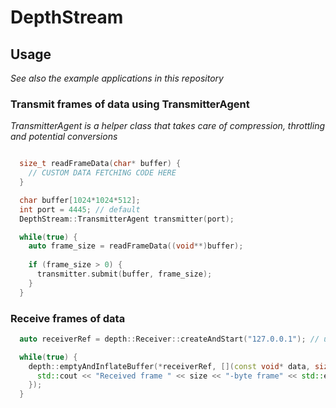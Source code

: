# DepthStream

## Usage

_See also the example applications in this repository_

### Transmit frames of data using TransmitterAgent
_TransmitterAgent is a helper class that takes care of compression, throttling and potential conversions_

```c++

  size_t readFrameData(char* buffer) {
    // CUSTOM DATA FETCHING CODE HERE
  }

  char buffer[1024*1024*512];
  int port = 4445; // default
  DepthStream::TransmitterAgent transmitter(port);

  while(true) {
    auto frame_size = readFrameData((void**)buffer);
    
    if (frame_size > 0) {
      transmitter.submit(buffer, frame_size);
    }
  }
```

### Receive frames of data

```c++
  auto receiverRef = depth::Receiver::createAndStart("127.0.0.1"); // uses default port 4445

  while(true) {
    depth::emptyAndInflateBuffer(*receiverRef, [](const void* data, size_t size){
      std::cout << "Received frame " << size << "-byte frame" << std::endl;
    });
  }
```
